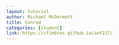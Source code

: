 ```yaml
---
layout: tutorial
author: Michael McDermott
title: Conrad
categories: [student]
link: https://cfimbres.github.io/avt217/
---
```

